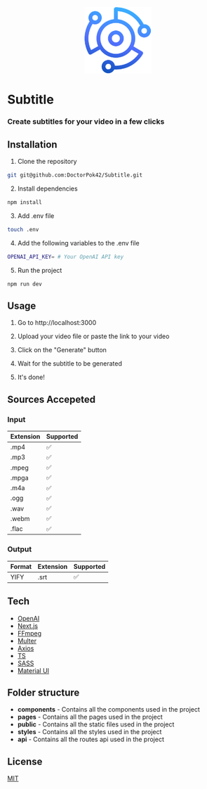 <div align="center">
    <img src="public/favicon.ico" width="30%">
</div>

# Subtitle

### Create subtitles for your video in a few clicks

## Installation

1. Clone the repository

```bash
git git@github.com:DoctorPok42/Subtitle.git
```

2. Install dependencies

```bash
npm install
```

3. Add .env file

```bash
touch .env
```

4. Add the following variables to the .env file

```bash
OPENAI_API_KEY= # Your OpenAI API key
```

5. Run the project

```bash
npm run dev
```

## Usage

1. Go to http://localhost:3000

2. Upload your video file or paste the link to your video

3. Click on the "Generate" button

4. Wait for the subtitle to be generated

5. It's done!

## Sources Accepeted

### Input

| Extension | Supported |
| --------- | --------- |
| .mp4      | ✅       |
| .mp3      | ✅       |
| .mpeg      | ✅       |
| .mpga      | ✅       |
| .m4a      | ✅       |
| .ogg      | ✅       |
| .wav      | ✅       |
| .webm      | ✅       |
| .flac      | ✅       |


### Output

| Format | Extension | Supported |
| ------ | --------- | --------- |
| YIFY   | .srt      | ✅       |

## Tech

- [OpenAI](https://openai.com/)
- [Next.js](https://nextjs.org/)
- [FFmpeg](https://ffmpeg.org/)
- [Multer](https://www.npmjs.com/package/multer)
- [Axios](https://www.npmjs.com/package/axios)
- [TS](https://www.typescriptlang.org/)
- [SASS](https://sass-lang.com/)
- [Material UI](https://material-ui.com/)

## Folder structure

- **components** - Contains all the components used in the project
- **pages** - Contains all the pages used in the project
- **public** - Contains all the static files used in the project
- **styles** - Contains all the styles used in the project
- **api** - Contains all the routes api used in the project

## License

[MIT](https://github.com/DoctorPok42/Subtitle/blob/main/LICENSE)
